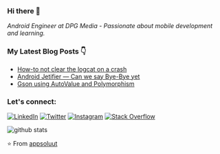 ### Hi there 👋
_Android Engineer at DPG Media - Passionate about mobile development and learning._

### My Latest Blog Posts 👇
<!-- HASHNODE_BLOG:START -->
- [How-to not clear the logcat on a crash](https://hameteman.com//how-to-not-clear-the-logcat-on-a-crash)
- [Android Jetifier — Can we say Bye-Bye yet](https://hameteman.com//android-jetifier-can-we-say-bye-bye-yet)
- [Gson using AutoValue and Polymorphism](https://hameteman.com//gson-using-autovalue-and-polymorphism)
<!-- HASHNODE_BLOG:END -->

### Let's connect:
[![LinkedIn](https://img.shields.io/badge/LinkedIn-%230077B5.svg?&style=flat-square&logo=linkedin&logoColor=white)](https://www.linkedin.com/in/paulhameteman/)
[![Twitter](https://img.shields.io/twitter/follow/piromaan?label=Twitter&style=social)](https://twitter.com/piromaan)
[![Instagram](https://img.shields.io/badge/Instagram-%23E4405F.svg?&style=flat-square&logo=instagram&logoColor=white)](https://www.instagram.com/paul.hameteman/)
[![Stack Overflow](https://img.shields.io/badge/-Stack%20Overflow-222222?style=flat-square&logo=stack-overflow&logoColor=white&link=https://stackoverflow.com/users/352797/piro?tab=profile)](https://stackoverflow.com/users/352797/piro?tab=profile)

![github stats](https://github-readme-stats.vercel.app/api?username=appsoluut&show_icons=true&count_private=true&theme=cobalt)

⭐️ From [appsoluut](https://github.com/appsoluut)

<!--
**appsoluut/appsoluut** is a ✨ _special_ ✨ repository because its `README.md` (this file) appears on your GitHub profile.

Here are some ideas to get you started:

- 🔭 I’m currently working on ...
- 🌱 I’m currently learning ...
- 👯 I’m looking to collaborate on ...
- 🤔 I’m looking for help with ...
- 💬 Ask me about ...
- 📫 How to reach me: ...
- 😄 Pronouns: ...
- ⚡ Fun fact: ...

-->
